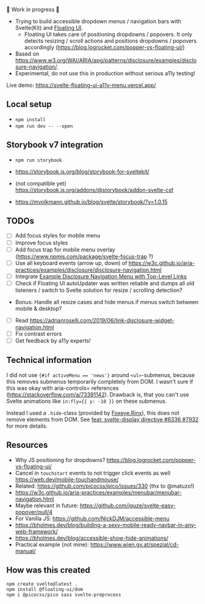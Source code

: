 🚧 Work in progress 🚧

- Trying to build accessible dropdown menus / navigation bars with Svelte(Kit) and [Floating UI](https://floating-ui.com/).
  - Floating UI takes care of positioning dropdowns / popovers. It only detects resizing / scroll actions and positions dropdowns / popovers accordingly (https://blog.logrocket.com/popper-vs-floating-ui/)
- Based on https://www.w3.org/WAI/ARIA/apg/patterns/disclosure/examples/disclosure-navigation/.
- Experimental, do not use this in production without serious a11y testing!

Live demo: https://svelte-floating-ui-a11y-menu.vercel.app/

## Local setup

- `npm install`
- `npm run dev -- --open`

## Storybook v7 integration

- `npm run storybook`

- https://storybook.js.org/blog/storybook-for-sveltekit/
- (not compatible yet) https://storybook.js.org/addons/@storybook/addon-svelte-csf
- https://mvolkmann.github.io/blog/svelte/storybook/?v=1.0.15

## TODOs

- [ ] Add focus styles for mobile menu
- [ ] Improve focus styles
- [ ] Add focus trap for mobile menu overlay (https://www.npmjs.com/package/svelte-focus-trap ?)
- [ ] Use all keyboard events (arrow up, down) of https://w3c.github.io/aria-practices/examples/disclosure/disclosure-navigation.html
- [ ] Integrate [Example Disclosure Navigation Menu with Top-Level Links](https://www.w3.org/WAI/ARIA/apg/patterns/disclosure/examples/disclosure-navigation-hybrid/)
- [ ] Check if Floating UI autoUpdater was written reliable and dumps all old listeners / switch to Svelte solution for resize / scrolling detection?
- Bonus: Handle all resize cases and hide menus if menus switch between mobile & desktop?
- [ ] Read https://adrianroselli.com/2019/06/link-disclosure-widget-navigation.html
- [ ] Fix contrast errors
- [ ] Get feedback by a11y experts!

## Technical information

I did not use `{#if activeMenu == 'news'}` around `<ul>`-submenus, because this removes submenus temporarily completely from DOM. I wasn't sure if this was okay with aria-controls= references (https://stackoverflow.com/a/73391142). Drawback is, that you can't use Svelte animations like `in:fly={{ y: -10 }}` on these submenus.

Instead I used a `.hide`-class (provided by [Foxeye.Rinx](https://stackoverflow.com/questions/58546496/v-show-alternative-for-svelte/73391142#73391142)), this does not remove elements from DOM. See [feat: svelte-display directive #6336 #7932](https://github.com/sveltejs/svelte/pull/7932) for more details.

## Resources

- Why JS positioning for dropdowns? https://blog.logrocket.com/popper-vs-floating-ui/
- Cancel in `touchstart` events to not trigger click events as well https://web.dev/mobile-touchandmouse/
- Related: https://github.com/picocss/pico/issues/330 (thx to @matuzo!)
- https://w3c.github.io/aria-practices/examples/menubar/menubar-navigation.html
- Maybe relevant in future: https://github.com/jguze/svelte-easy-popover/pull/4
- For Vanilla JS: https://github.com/NickDJM/accessible-menu
- https://bholmes.dev/blog/building-a-sexy-mobile-ready-navbar-in-any-web-framework/
- https://bholmes.dev/blog/accessible-show-hide-animations/
- Practical example (not mine): https://www.wien.gv.at/spezial/cd-manual/

## How was this created

```
npm create svelte@latest .
npm install @floating-ui/dom
npm i @picocss/pico sass svelte-preprocess
```
